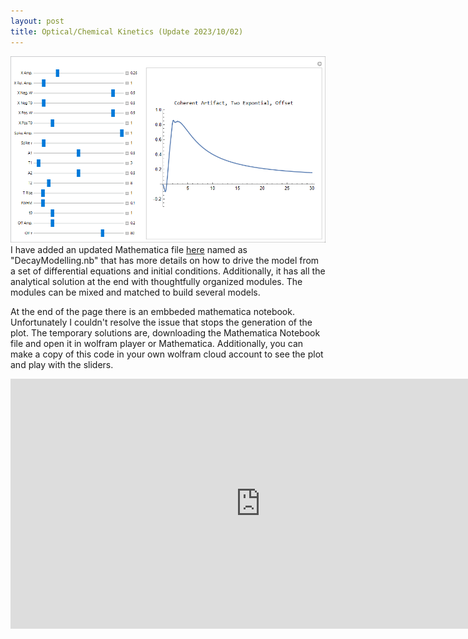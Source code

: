 ```yaml
---
layout: post
title: Optical/Chemical Kinetics (Update 2023/10/02)
---
```

![XPM->Exp1->Exp2->Offset](https://github.com/fathi0amir/Kinetics/blob/main/ComplexDecayModel.gif?raw=true)
I have added an updated Mathematica file [here](https://github.com/fathi0amir/Kinetics)
named as "DecayModelling.nb" that has more details on how to drive the model from
a set of differential equations and initial conditions. Additionally, it has
all the analytical solution at the end with thoughtfully organized modules.
The modules can be mixed and matched to build several models.

At the end of the page there is an embbeded mathematica notebook. Unfortunately I couldn't resolve the issue
that stops the generation of the plot. The temporary solutions are, downloading the Mathematica Notebook
file and open it in wolfram player or Mathematica. Additionally, you can make a copy of this code in
your own wolfram cloud account to see the plot and play with the sliders.

<iframe width='800' height='400' src='https://www.wolframcloud.com/obj/2d2d5841-cd32-4e21-a21f-a58928250adb' frameborder='0'></iframe>
